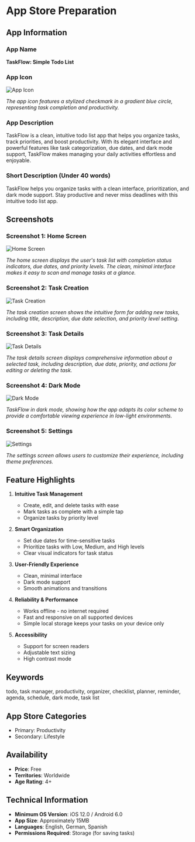 # App Store Preparation

## App Information

### App Name

**TaskFlow: Simple Todo List**

### App Icon

![App Icon](../appstore/app_icon.png)

_The app icon features a stylized checkmark in a gradient blue circle, representing task completion and productivity._

### App Description

TaskFlow is a clean, intuitive todo list app that helps you organize tasks, track priorities, and boost productivity. With its elegant interface and powerful features like task categorization, due dates, and dark mode support, TaskFlow makes managing your daily activities effortless and enjoyable.

### Short Description (Under 40 words)

TaskFlow helps you organize tasks with a clean interface, prioritization, and dark mode support. Stay productive and never miss deadlines with this intuitive todo list app.

## Screenshots

### Screenshot 1: Home Screen

![Home Screen](../appstore/screenshot_home.png)

_The home screen displays the user's task list with completion status indicators, due dates, and priority levels. The clean, minimal interface makes it easy to scan and manage tasks at a glance._

### Screenshot 2: Task Creation

![Task Creation](../appstore/screenshot_create_task.png)

_The task creation screen shows the intuitive form for adding new tasks, including title, description, due date selection, and priority level setting._

### Screenshot 3: Task Details

![Task Details](../appstore/screenshot_task_detail.png)

_The task details screen displays comprehensive information about a selected task, including description, due date, priority, and actions for editing or deleting the task._

### Screenshot 4: Dark Mode

![Dark Mode](../appstore/screenshot_dark_mode.png)

_TaskFlow in dark mode, showing how the app adapts its color scheme to provide a comfortable viewing experience in low-light environments._

### Screenshot 5: Settings

![Settings](../appstore/screenshot_settings.png)

_The settings screen allows users to customize their experience, including theme preferences._

## Feature Highlights

1. **Intuitive Task Management**

   - Create, edit, and delete tasks with ease
   - Mark tasks as complete with a simple tap
   - Organize tasks by priority level

2. **Smart Organization**

   - Set due dates for time-sensitive tasks
   - Prioritize tasks with Low, Medium, and High levels
   - Clear visual indicators for task status

3. **User-Friendly Experience**

   - Clean, minimal interface
   - Dark mode support
   - Smooth animations and transitions

4. **Reliability & Performance**

   - Works offline - no internet required
   - Fast and responsive on all supported devices
   - Simple local storage keeps your tasks on your device only

5. **Accessibility**
   - Support for screen readers
   - Adjustable text sizing
   - High contrast mode

## Keywords

todo, task manager, productivity, organizer, checklist, planner, reminder, agenda, schedule, dark mode, task list

## App Store Categories

- Primary: Productivity
- Secondary: Lifestyle

## Availability

- **Price**: Free
- **Territories**: Worldwide
- **Age Rating**: 4+

## Technical Information

- **Minimum OS Version**: iOS 12.0 / Android 6.0
- **App Size**: Approximately 15MB
- **Languages**: English, German, Spanish
- **Permissions Required**: Storage (for saving tasks)
